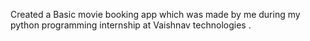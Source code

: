 Created a Basic movie booking app which was made by me during my python programming internship at Vaishnav technologies .
